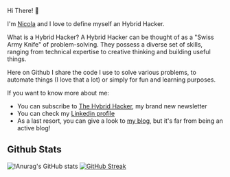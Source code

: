 Hi There! :space_invader:

I'm [Nicola](https://nicola.xyz) and I love to define myself an Hybrid Hacker. 

What is a Hybrid Hacker? A Hybrid Hacker can be thought of as a "Swiss Army Knife" of problem-solving. They possess a diverse set of skills, ranging from technical expertise to creative thinking and building useful things.

Here on Github I share the code I use to solve various problems, to automate things (I love that a lot) or simply for fun and learning purposes.

If you want to know more about me:

- You can subscribe to [The Hybrid Hacker](https://hybridhacker.email), my brand new newsletter
- You can check my [Linkedin profile](https://www.linkedin.com/in/nicolaballotta/)
- As a last resort, you can give a look to [my blog](https://hybridhacker.com), but it's far from being an active blog!

## Github Stats

![!Anurag's GitHub stats](https://github-readme-stats.vercel.app/api?username=nicolaballotta&theme=merko&show_icons=true)
[![GitHub Streak](https://streak-stats.demolab.com?user=nicolaballotta&theme=merko&mode=weekly)](https://git.io/streak-stats)
